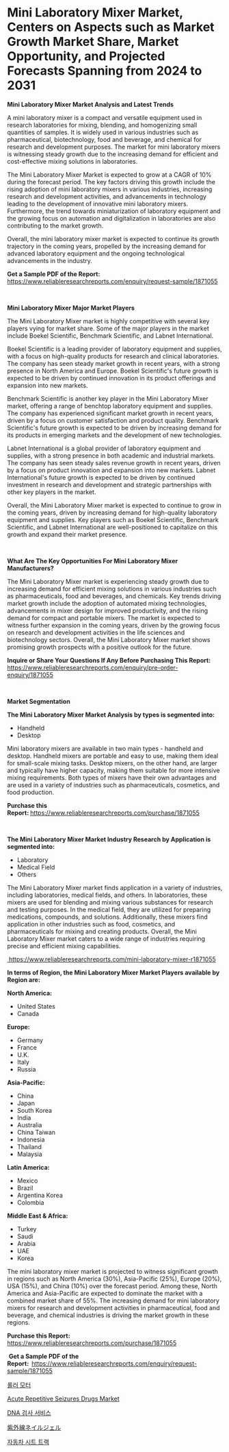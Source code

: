 <p><h1>Mini Laboratory Mixer Market, Centers on Aspects such as Market Growth Market Share, Market Opportunity, and Projected Forecasts Spanning from 2024 to 2031</h1></p><p><strong>Mini Laboratory Mixer Market Analysis and Latest Trends</strong></p>
<p><p>A mini laboratory mixer is a compact and versatile equipment used in research laboratories for mixing, blending, and homogenizing small quantities of samples. It is widely used in various industries such as pharmaceutical, biotechnology, food and beverage, and chemical for research and development purposes. The market for mini laboratory mixers is witnessing steady growth due to the increasing demand for efficient and cost-effective mixing solutions in laboratories.</p><p>The Mini Laboratory Mixer Market is expected to grow at a CAGR of 10% during the forecast period. The key factors driving this growth include the rising adoption of mini laboratory mixers in various industries, increasing research and development activities, and advancements in technology leading to the development of innovative mini laboratory mixers. Furthermore, the trend towards miniaturization of laboratory equipment and the growing focus on automation and digitalization in laboratories are also contributing to the market growth.</p><p>Overall, the mini laboratory mixer market is expected to continue its growth trajectory in the coming years, propelled by the increasing demand for advanced laboratory equipment and the ongoing technological advancements in the industry.</p></p>
<p><strong>Get a Sample PDF of the Report:&nbsp;</strong> <a href="https://www.reliableresearchreports.com/enquiry/request-sample/1871055">https://www.reliableresearchreports.com/enquiry/request-sample/1871055</a></p>
<p>&nbsp;</p>
<p><strong>Mini Laboratory Mixer Major Market Players</strong></p>
<p><p>The Mini Laboratory Mixer market is highly competitive with several key players vying for market share. Some of the major players in the market include Boekel Scientific, Benchmark Scientific, and Labnet International.</p><p>Boekel Scientific is a leading provider of laboratory equipment and supplies, with a focus on high-quality products for research and clinical laboratories. The company has seen steady market growth in recent years, with a strong presence in North America and Europe. Boekel Scientific's future growth is expected to be driven by continued innovation in its product offerings and expansion into new markets.</p><p>Benchmark Scientific is another key player in the Mini Laboratory Mixer market, offering a range of benchtop laboratory equipment and supplies. The company has experienced significant market growth in recent years, driven by a focus on customer satisfaction and product quality. Benchmark Scientific's future growth is expected to be driven by increasing demand for its products in emerging markets and the development of new technologies.</p><p>Labnet International is a global provider of laboratory equipment and supplies, with a strong presence in both academic and industrial markets. The company has seen steady sales revenue growth in recent years, driven by a focus on product innovation and expansion into new markets. Labnet International's future growth is expected to be driven by continued investment in research and development and strategic partnerships with other key players in the market.</p><p>Overall, the Mini Laboratory Mixer market is expected to continue to grow in the coming years, driven by increasing demand for high-quality laboratory equipment and supplies. Key players such as Boekel Scientific, Benchmark Scientific, and Labnet International are well-positioned to capitalize on this growth and expand their market presence.</p></p>
<p>&nbsp;</p>
<p><strong>What Are The Key Opportunities For Mini Laboratory Mixer Manufacturers?</strong></p>
<p><p>The Mini Laboratory Mixer market is experiencing steady growth due to increasing demand for efficient mixing solutions in various industries such as pharmaceuticals, food and beverages, and chemicals. Key trends driving market growth include the adoption of automated mixing technologies, advancements in mixer design for improved productivity, and the rising demand for compact and portable mixers. The market is expected to witness further expansion in the coming years, driven by the growing focus on research and development activities in the life sciences and biotechnology sectors. Overall, the Mini Laboratory Mixer market shows promising growth prospects with a positive outlook for the future.</p></p>
<p><strong>Inquire or Share Your Questions If Any Before Purchasing This Report:</strong> <a href="https://www.reliableresearchreports.com/enquiry/pre-order-enquiry/1871055">https://www.reliableresearchreports.com/enquiry/pre-order-enquiry/1871055</a></p>
<p>&nbsp;</p>
<p><strong>Market Segmentation</strong></p>
<p><strong>The Mini Laboratory Mixer Market Analysis by types is segmented into:</strong></p>
<p><ul><li>Handheld</li><li>Desktop</li></ul></p>
<p><p>Mini laboratory mixers are available in two main types - handheld and desktop. Handheld mixers are portable and easy to use, making them ideal for small-scale mixing tasks. Desktop mixers, on the other hand, are larger and typically have higher capacity, making them suitable for more intensive mixing requirements. Both types of mixers have their own advantages and are used in a variety of industries such as pharmaceuticals, cosmetics, and food production.</p></p>
<p><strong>Purchase this Report:&nbsp;</strong><a href="https://www.reliableresearchreports.com/purchase/1871055">https://www.reliableresearchreports.com/purchase/1871055</a></p>
<p>&nbsp;</p>
<p><strong>The Mini Laboratory Mixer Market Industry Research by Application is segmented into:</strong></p>
<p><ul><li>Laboratory</li><li>Medical Field</li><li>Others</li></ul></p>
<p><p>The Mini Laboratory Mixer market finds application in a variety of industries, including laboratories, medical fields, and others. In laboratories, these mixers are used for blending and mixing various substances for research and testing purposes. In the medical field, they are utilized for preparing medications, compounds, and solutions. Additionally, these mixers find application in other industries such as food, cosmetics, and pharmaceuticals for mixing and creating products. Overall, the Mini Laboratory Mixer market caters to a wide range of industries requiring precise and efficient mixing capabilities.</p></p>
<p><a href="https://www.reliableresearchreports.com/mini-laboratory-mixer-r1871055">&nbsp;https://www.reliableresearchreports.com/mini-laboratory-mixer-r1871055</a></p>
<p><strong>In terms of Region, the Mini Laboratory Mixer Market Players available by Region are:</strong></p>
<p>
    <p> <strong> North America: </strong>
        <ul>
            <li>United States</li>
            <li>Canada</li>
        </ul>
        </p> 
    <p> <strong> Europe: </strong>
        <ul>
            <li>Germany</li>
            <li>France</li>
            <li>U.K.</li>
            <li>Italy</li>
            <li>Russia</li>
        </ul>
        </p> 
    <p> <strong> Asia-Pacific: </strong>
        <ul>
            <li>China</li>
            <li>Japan</li>
            <li>South Korea</li>
            <li>India</li>
            <li>Australia</li>
            <li>China Taiwan</li>
            <li>Indonesia</li>
            <li>Thailand</li>
            <li>Malaysia</li>
        </ul>
        </p> 
    <p> <strong> Latin America: </strong>
        <ul>
            <li>Mexico</li>
            <li>Brazil</li>
            <li>Argentina Korea</li>
            <li>Colombia</li>
        </ul>
        </p> 
    <p> <strong> Middle East & Africa: </strong>
        <ul>
            <li>Turkey</li>
            <li>Saudi</li>
            <li>Arabia</li>
            <li>UAE</li>
            <li>Korea</li>
        </ul>
    </p>
    </p>
<p><p>The mini laboratory mixer market is projected to witness significant growth in regions such as North America (30%), Asia-Pacific (25%), Europe (20%), USA (15%), and China (10%) over the forecast period. Among these, North America and Asia-Pacific are expected to dominate the market with a combined market share of 55%. The increasing demand for mini laboratory mixers for research and development activities in pharmaceutical, food and beverage, and chemical industries is driving the market growth in these regions.</p></p>
<p><strong>Purchase this Report: </strong><a href="https://www.reliableresearchreports.com/purchase/1871055">https://www.reliableresearchreports.com/purchase/1871055</a></p>
<p>&nbsp;<strong>Get a Sample PDF of the Report:&nbsp;&nbsp;</strong><a href="https://www.reliableresearchreports.com/enquiry/request-sample/1871055">https://www.reliableresearchreports.com/enquiry/request-sample/1871055</a></p>
<p><strong></strong></p>
<p><p><a href="https://medium.com/@wilsoniehn789562023/%EB%A1%A4%EB%9F%AC-%EB%AA%A8%ED%84%B0-%EC%8B%9C%EC%9E%A5-%EC%A1%B0%EC%82%AC-%EB%B3%B4%EA%B3%A0%EC%84%9C-2024%EB%85%84%EB%B6%80%ED%84%B0-2031%EB%85%84%EA%B9%8C%EC%A7%80%EC%9D%98-%EC%97%AD%EC%82%AC-%EB%B0%8F-%EC%98%88%EC%B8%A1-3e7cad93b9be">롤러 모터</a></p><p><a href="https://medium.com/@sac-m/acute-repetitive-seizures-drugs-market-size-and-market-trends-complete-industry-overview-2024-to-502153aac053">Acute Repetitive Seizures Drugs Market</a></p><p><a href="https://github.com/fernandotryO5lson96765/Market-Research-Report-List-1/blob/main/563521039994.md">DNA 검사 서비스</a></p><p><a href="https://medium.com/@darieenson678546/uv%E3%83%8D%E3%82%A4%E3%83%AB%E3%82%B8%E3%82%A7%E3%83%AB%E3%81%AE%E5%B8%82%E5%A0%B4%E8%A6%8F%E6%A8%A1%E3%81%A8%E5%B8%82%E5%A0%B4%E5%8B%95%E5%90%91-%E5%AE%8C%E5%85%A8%E3%81%AA%E6%A5%AD%E7%95%8C%E6%A6%82%E8%A6%81-2024%E5%B9%B4%E3%81%8B%E3%82%892031%E5%B9%B4%E3%81%BE%E3%81%A7-4b06cbb4749c">紫外線ネイルジェル</a></p><p><a href="https://medium.com/@jomosley1999/%EC%9E%90%EB%8F%99%EC%B0%A8-%EC%8B%9C%ED%8A%B8-%ED%8A%B8%EB%9E%99-%EC%8B%9C%EC%9E%A5-%EC%A0%90%EC%9C%A0%EC%9C%A8-%EB%B3%80%ED%99%94-%EB%B0%8F-%EC%8B%9C%EC%9E%A5-%EC%84%B1%EC%9E%A5-%ED%8A%B8%EB%A0%8C%EB%93%9C-2024-2031-42bcca29cb21">자동차 시트 트랙</a></p></p>
